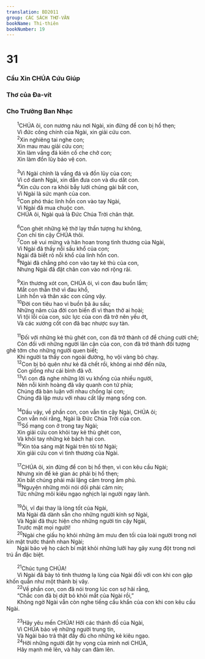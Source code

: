 ```yaml
---
translation: BD2011
group: CÁC SÁCH THƠ-VĂN
bookName: Thi-thiên 
bookNumber: 19
---
```


<div class="title"><h1>31</h1><h3>Cầu Xin CHÚA Cứu Giúp</h3><h3>Thơ của Ða-vít</h3><h3>Cho Trưởng Ban Nhạc</h3></div>
<span class="verse thi_31_1">  <sup>1</sup>CHÚA ôi, con nương náu nơi Ngài, xin đừng để con bị hổ thẹn;<br/>  Vì đức công chính của Ngài, xin giải cứu con.<br/></span>
<span class="verse thi_31_2">  <sup>2</sup>Xin nghiêng tai nghe con;<br/>  Xin mau mau giải cứu con;<br/>  Xin làm vầng đá kiên cố che chở con;<br/>  Xin làm đồn lũy bảo vệ con.<br/><br/></span>
<span class="verse thi_31_3">  <sup>3</sup>Vì Ngài chính là vầng đá và đồn lũy của con;<br/>  Vì cớ danh Ngài, xin dẫn đưa con và dìu dắt con.<br/></span>
<span class="verse thi_31_4">  <sup>4</sup>Xin cứu con ra khỏi bẫy lưới chúng gài bắt con,<br/>  Vì Ngài là sức mạnh của con.<br/></span>
<span class="verse thi_31_5">  <sup>5</sup>Con phó thác linh hồn con vào tay Ngài,<br/>  Vì Ngài đã mua chuộc con.<br/>  CHÚA ôi, Ngài quả là Ðức Chúa Trời chân thật.<br/><br/></span>
<span class="verse thi_31_6">  <sup>6</sup>Con ghét những kẻ thờ lạy thần tượng hư không,<br/>  Con chỉ tin cậy CHÚA thôi.<br/></span>
<span class="verse thi_31_7">  <sup>7</sup>Con sẽ vui mừng và hân hoan trong tình thương của Ngài,<br/>  Vì Ngài đã thấy nỗi sầu khổ của con;<br/>  Ngài đã biết rõ nỗi khổ của linh hồn con.<br/></span>
<span class="verse thi_31_8">  <sup>8</sup>Ngài đã chẳng phó con vào tay kẻ thù của con,<br/>  Nhưng Ngài đã đặt chân con vào nơi rộng rãi.<br/><br/></span>
<span class="verse thi_31_9">  <sup>9</sup>Xin thương xót con, CHÚA ôi, vì con đau buồn lắm;<br/>  Mắt con thẫn thờ vì đau khổ,<br/>  Linh hồn và thân xác con cũng vậy.<br/></span>
<span class="verse thi_31_10">  <sup>10</sup>Ðời con tiêu hao vì buồn bã âu sầu;<br/>  Những năm của đời con biến đi vì than thở ai hoài;<br/>  Vì tội lỗi của con, sức lực của con đã trở nên yếu ớt,<br/>  Và các xương cốt con đã bạc nhược suy tàn.<br/><br/></span>
<span class="verse thi_31_11">  <sup>11</sup>Ðối với những kẻ thù ghét con, con đã trở thành cớ để chúng cười chê;<br/>  Còn đối với những người lân cận của con, con đã trở thành đối tượng ghê tởm cho những người quen biết;<br/>  Khi người ta thấy con ngoài đường, họ vội vàng bỏ chạy.<br/></span>
<span class="verse thi_31_12">  <sup>12</sup>Con bị bỏ quên như kẻ đã chết rồi, không ai nhớ đến nữa,<br/>  Con giống như cái bình đã vỡ.<br/></span>
<span class="verse thi_31_13">  <sup>13</sup>Vì con đã nghe những lời vu khống của nhiều người,<br/>  Nên nỗi kinh hoàng đã vây quanh con tứ phía;<br/>  Chúng đã bàn luận với nhau chống lại con;<br/>  Chúng đã lập mưu với nhau cất lấy mạng sống con.<br/><br/></span>
<span class="verse thi_31_14">  <sup>14</sup>Dầu vậy, về phần con, con vẫn tin cậy Ngài, CHÚA ôi;<br/>  Con vẫn nói rằng, Ngài là Ðức Chúa Trời của con.<br/></span>
<span class="verse thi_31_15">  <sup>15</sup>Số mạng con ở trong tay Ngài;<br/>  Xin giải cứu con khỏi tay kẻ thù ghét con,<br/>  Và khỏi tay những kẻ bách hại con.<br/></span>
<span class="verse thi_31_16">  <sup>16</sup>Xin tỏa sáng mặt Ngài trên tôi tớ Ngài;<br/>  Xin giải cứu con vì tình thương của Ngài.<br/><br/></span>
<span class="verse thi_31_17">  <sup>17</sup>CHÚA ôi, xin đừng để con bị hổ thẹn, vì con kêu cầu Ngài;<br/>  Nhưng xin để kẻ gian ác phải bị hổ thẹn;<br/>  Xin bắt chúng phải mãi lặng câm trong âm phủ.<br/></span>
<span class="verse thi_31_18">  <sup>18</sup>Nguyện những môi nói dối phải câm nín;<br/>  Tức những môi kiêu ngạo nghịch lại người ngay lành.<br/><br/></span>
<span class="verse thi_31_19">  <sup>19</sup>Ôi, vĩ đại thay là lòng tốt của Ngài,<br/>  Mà Ngài đã dành sẵn cho những người kính sợ Ngài,<br/>  Và Ngài đã thực hiện cho những người tin cậy Ngài,<br/>  Trước mặt mọi người!<br/></span>
<span class="verse thi_31_20">  <sup>20</sup>Ngài che giấu họ khỏi những âm mưu đen tối của loài người trong nơi kín mật trước thánh nhan Ngài;<br/>  Ngài bảo vệ họ cách bí mật khỏi những lưỡi hay gây xung đột trong nơi trú ẩn đặc biệt.<br/><br/></span>
<span class="verse thi_31_21">  <sup>21</sup>Chúc tụng CHÚA!<br/>  Vì Ngài đã bày tỏ tình thương lạ lùng của Ngài đối với con khi con gặp khốn quẫn như một thành bị vây.<br/></span>
<span class="verse thi_31_22">  <sup>22</sup>Về phần con, con đã nói trong lúc con sợ hãi rằng,<br/>  “Chắc con đã bị dứt bỏ khỏi mắt của Ngài rồi,”<br/>  Không ngờ Ngài vẫn còn nghe tiếng cầu khẩn của con khi con kêu cầu Ngài.<br/><br/></span>
<span class="verse thi_31_23">  <sup>23</sup>Hãy yêu mến CHÚA! Hỡi các thánh đồ của Ngài,<br/>  Vì CHÚA bảo vệ những người trung tín,<br/>  Và Ngài báo trả thật đầy đủ cho những kẻ kiêu ngạo.<br/></span>
<span class="verse thi_31_24">  <sup>24</sup>Hỡi những người đặt hy vọng của mình nơi CHÚA,<br/>  Hãy mạnh mẽ lên, và hãy can đảm lên.<br/></span>
